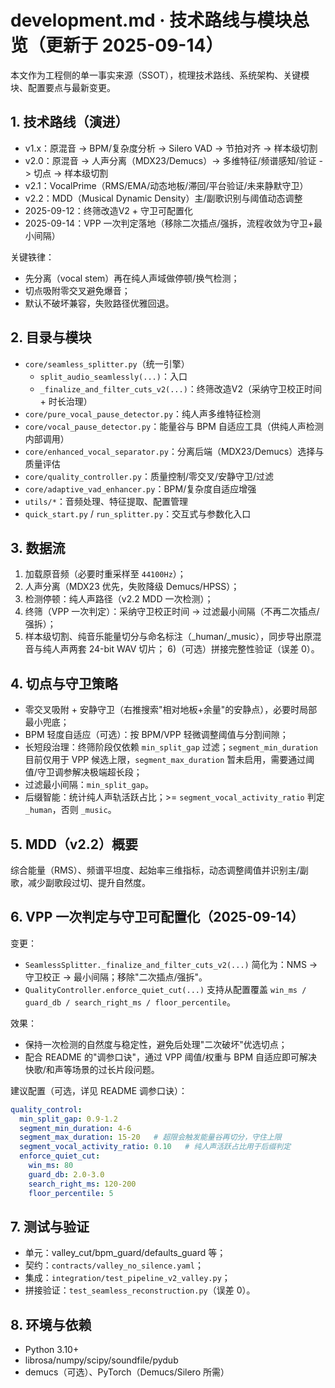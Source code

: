 <!-- File: development.md -->
<!-- AI-SUMMARY: Vocal Smart Splitter 工程侧技术演进、架构与配置准则的单一事实来源。 -->

# development.md · 技术路线与模块总览（更新于 2025-09-14）

本文作为工程侧的单一事实来源（SSOT），梳理技术路线、系统架构、关键模块、配置要点与最新变更。

## 1. 技术路线（演进）
- v1.x：原混音 -> BPM/复杂度分析 -> Silero VAD -> 节拍对齐 -> 样本级切割
- v2.0：原混音 -> 人声分离（MDX23/Demucs）-> 多维特征/频谱感知/验证 -> 切点 -> 样本级切割
- v2.1：VocalPrime（RMS/EMA/动态地板/滞回/平台验证/未来静默守卫）
- v2.2：MDD（Musical Dynamic Density）主/副歌识别与阈值动态调整
- 2025-09-12：终筛改造V2 + 守卫可配置化
- 2025-09-14：VPP 一次判定落地（移除二次插点/强拆，流程收敛为守卫+最小间隔）

关键铁律：
- 先分离（vocal stem）再在纯人声域做停顿/换气检测；
- 切点吸附零交叉避免爆音；
- 默认不破坏兼容，失败路径优雅回退。

## 2. 目录与模块
- `core/seamless_splitter.py`（统一引擎）
  - `split_audio_seamlessly(...)`：入口
  - `_finalize_and_filter_cuts_v2(...)`：终筛改造V2（采纳守卫校正时间 + 时长治理）
- `core/pure_vocal_pause_detector.py`：纯人声多维特征检测
- `core/vocal_pause_detector.py`：能量谷与 BPM 自适应工具（供纯人声检测内部调用）
- `core/enhanced_vocal_separator.py`：分离后端（MDX23/Demucs）选择与质量评估
- `core/quality_controller.py`：质量控制/零交叉/安静守卫/过滤
- `core/adaptive_vad_enhancer.py`：BPM/复杂度自适应增强
- `utils/*`：音频处理、特征提取、配置管理
- `quick_start.py` / `run_splitter.py`：交互式与参数化入口

## 3. 数据流
1) 加载原音频（必要时重采样至 `44100Hz`）；
2) 人声分离（MDX23 优先，失败降级 Demucs/HPSS）；
3) 检测停顿：纯人声路径（v2.2 MDD 一次检测）；
4) 终筛（VPP 一次判定）：采纳守卫校正时间 -> 过滤最小间隔（不再二次插点/强拆）；
5) 样本级切割、纯音乐能量切分与命名标注（_human/_music），同步导出原混音与纯人声两套 24-bit WAV 切片；
6)（可选）拼接完整性验证（误差 0）。

## 4. 切点与守卫策略
- 零交叉吸附 + 安静守卫（右推搜索"相对地板+余量"的安静点），必要时局部最小兜底；
- BPM 轻度自适应（可选）：按 BPM/VPP 轻微调整阈值与分割间隙；
- 长短段治理：终筛阶段仅依赖 `min_split_gap` 过滤；`segment_min_duration` 目前仅用于 VPP 候选上限，`segment_max_duration` 暂未启用，需要通过阈值/守卫调参解决极端超长段；
- 过滤最小间隔：`min_split_gap`。
- 后缀智能：统计纯人声轨活跃占比；>= `segment_vocal_activity_ratio` 判定 `_human`，否则 `_music`。

## 5. MDD（v2.2）概要
综合能量（RMS）、频谱平坦度、起始率三维指标，动态调整阈值并识别主/副歌，减少副歌段过切、提升自然度。

## 6. VPP 一次判定与守卫可配置化（2025-09-14）
变更：
- `SeamlessSplitter._finalize_and_filter_cuts_v2(...)` 简化为：NMS -> 守卫校正 -> 最小间隔；移除"二次插点/强拆"。
- `QualityController.enforce_quiet_cut(...)` 支持从配置覆盖 `win_ms / guard_db / search_right_ms / floor_percentile`。

效果：
- 保持一次检测的自然度与稳定性，避免后处理"二次破坏"优选切点；
- 配合 README 的"调参口诀"，通过 VPP 阈值/权重与 BPM 自适应即可解决快歌/和声等场景的过长片段问题。

建议配置（可选，详见 README 调参口诀）：
```yaml
quality_control:
  min_split_gap: 0.9-1.2
  segment_min_duration: 4-6
  segment_max_duration: 15-20   # 超限会触发能量谷再切分，守住上限
  segment_vocal_activity_ratio: 0.10   # 纯人声活跃占比用于后缀判定
  enforce_quiet_cut:
    win_ms: 80
    guard_db: 2.0-3.0
    search_right_ms: 120-200
    floor_percentile: 5
```

## 7. 测试与验证
- 单元：valley_cut/bpm_guard/defaults_guard 等；
- 契约：`contracts/valley_no_silence.yaml`；
- 集成：`integration/test_pipeline_v2_valley.py`；
- 拼接验证：`test_seamless_reconstruction.py`（误差 0）。

## 8. 环境与依赖
- Python 3.10+
- librosa/numpy/scipy/soundfile/pydub
- demucs（可选）、PyTorch（Demucs/Silero 所需）
